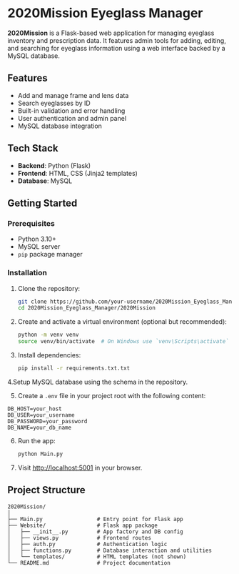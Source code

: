 # 2020Mission Eyeglass Manager

**2020Mission** is a Flask-based web application for managing eyeglass inventory and prescription data. It features admin tools for adding, editing, and searching for eyeglass information using a web interface backed by a MySQL database.

## Features

- Add and manage frame and lens data
- Search eyeglasses by ID
- Built-in validation and error handling
- User authentication and admin panel
- MySQL database integration

## Tech Stack

- **Backend**: Python (Flask)
- **Frontend**: HTML, CSS (Jinja2 templates)
- **Database**: MySQL

## Getting Started

### Prerequisites

- Python 3.10+
- MySQL server
- `pip` package manager

### Installation

1. Clone the repository:
   ```bash
   git clone https://github.com/your-username/2020Mission_Eyeglass_Manager.git
   cd 2020Mission_Eyeglass_Manager/2020Mission
   ```

2. Create and activate a virtual environment (optional but recommended):
   ```bash
   python -m venv venv
   source venv/bin/activate  # On Windows use `venv\Scripts\activate`
   ```

3. Install dependencies:
   ```bash
   pip install -r requirements.txt.txt
   ```

4.Setup MySQL database using the schema in the repository.

5. Create a `.env` file in your project root with the following content:

```env
DB_HOST=your_host
DB_USER=your_username
DB_PASSWORD=your_password
DB_NAME=your_db_name
```

6. Run the app:
   ```bash
   python Main.py
   ```

7. Visit [http://localhost:5001](http://localhost:5001) in your browser.

## Project Structure

```
2020Mission/
│
├── Main.py                 # Entry point for Flask app
├── Website/                # Flask app package
│   ├── __init__.py         # App factory and DB config
│   ├── views.py            # Frontend routes
│   ├── auth.py             # Authentication logic
│   ├── functions.py        # Database interaction and utilities
│   └── templates/          # HTML templates (not shown)
└── README.md               # Project documentation
```
